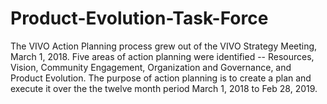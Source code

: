 # Product-Evolution-Task-Force
The VIVO Action Planning process grew out of the VIVO Strategy Meeting, March 1, 2018. Five areas of action planning were identified -- Resources, Vision, Community Engagement, Organization and Governance, and Product Evolution. The purpose of action planning is to create a plan and execute it over the the twelve month period March 1, 2018 to Feb 28, 2019.

